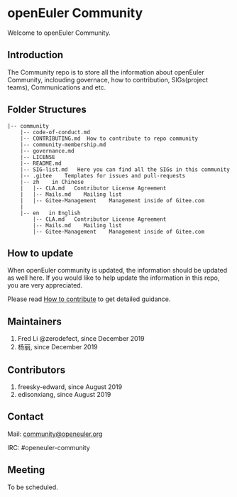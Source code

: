 # openEuler Community

Welcome to openEuler Community.


## Introduction

The Community repo is to store all the information about openEuler Community, inclouding governace, how to contribution, SIGs(project teams), Communications and etc. 

## Folder Structures

```
|-- community
    |-- code-of-conduct.md
    |-- CONTRIBUTING.md  How to contribute to repo community
    |-- community-membership.md
    |-- governance.md
    |-- LICENSE
    |-- README.md
    |-- SIG-list.md   Here you can find all the SIGs in this community
    |-- .gitee    Templates for issues and pull-requests
    |-- zh    in Chinese
    |   |-- CLA.md   Contributor License Agreement
    |   |-- Mails.md    Mailing list
    |   |-- Gitee-Management    Management inside of Gitee.com
    |
    |-- en   in English
        |-- CLA.md   Contributor License Agreement
        |-- Mails.md    Mailing list
        |-- Gitee-Management    Management inside of Gitee.com        
```

## How to update

When openEuler community is updated, the information should be updated as well here. If you would like to help update the information in this repo, you are very appreciated. 

Please read [How to contribute](CONTRIBUTING.md) to get detailed guidance.

## Maintainers

1. Fred Li @zerodefect, since December 2019
2. 杨丽, since December 2019

## Contributors

1. freesky-edward, since August 2019
2. edisonxiang, since August 2019

## Contact

Mail: community@openeuler.org

IRC: #openeuler-community

## Meeting

To be scheduled. 